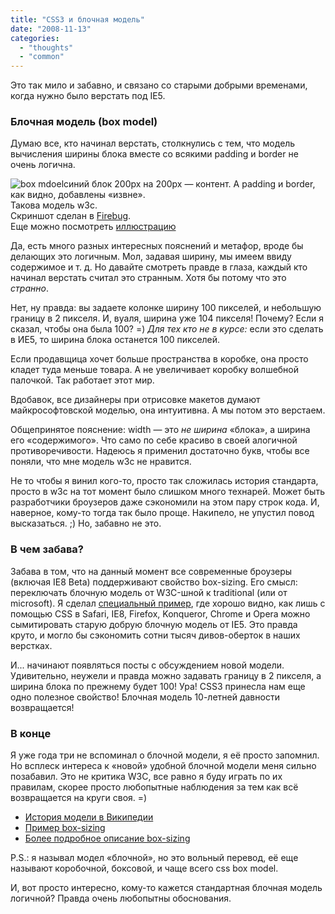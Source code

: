```yaml
---
title: "CSS3 и блочная модель"
date: "2008-11-13"
categories: 
  - "thoughts"
  - "common"
---
```


Это так мило и забавно, и связано со старыми добрыми временами, когда нужно было верстать под IE5.

### Блочная модель (box model)

Думаю все, кто начинал верстать, столкнулись с тем, что модель вычисления ширины блока вместе со всякими padding и border не очень логична.

![box mdoel](http://cssing.org.ua/pic/boxmodel.png)синий блок 200px на 200px — контент. А padding и border, как видно, добавлены «извне».  
Такова модель w3c.  
Скриншот сделан в [Firebug](http://getfirebug.com/).  
Еще можно посмотреть [иллюстрацию](http://www.hicksdesign.co.uk/boxmodel/)

Да, есть много разных интересных пояснений и метафор, вроде бы делающих это логичным. Мол, задавая ширину, мы имеем ввиду содержимое и т. д. Но давайте смотреть правде в глаза, каждый кто начинал верстать считал это странным. Хотя бы потому что это _странно_.

Нет, ну правда: вы задаете колонке ширину 100 пикселей, и небольшую границу в 2 пикселя. И, вуаля, ширина уже 104 пикселя! Почему? Если я сказал, чтобы она была 100? =) _Для тех кто не в курсе:_ если это сделать в ИЕ5, то ширина блока останется 100 пикселей.

Если продавщица хочет больше пространства в коробке, она просто кладет туда меньше товара. А не увеличивает коробку волшебной палочкой. Так работает этот мир.

Вдобавок, все дизайнеры при отрисовке макетов думают майкрософтовской моделью, она интуитивна. А мы потом это верстаем.

Общепринятое пояснение: width — это _не ширина_ «блока», а ширина его «содержимого». Что само по себе красиво в своей алогичной противоречивости. Надеюсь я применил достаточно букв, чтобы все поняли, что мне модель w3c не нравится.

Не то чтобы я винил кого-то, просто так сложилась история стандарта, просто в w3c на тот момент было слишком много технарей. Может быть разработчики броузеров даже сэкономили на этом пару строк кода. И, наверное, кому-то тогда так было проще. Накипело, не упустил повод высказаться. ;) Но, забавно не это.

### В чем забава?

Забава в том, что на данный момент все современные броузеры (включая IE8 Beta) поддерживают свойство box-sizing. Его смысл: переключать блочную модель от W3C-шной к traditional (или от microsoft). Я сделал [специальный пример](http://cssing.org.ua/examples/css3boxmodel/), где хорошо видно, как лишь с помощью CSS в Safari, IE8, Firefox, Konqueror, Chrome и Opera можно сымитировать старую добрую блочную модель от IE5. Это правда круто, и могло бы сэкономить сотни тысяч дивов-оберток в наших верстках.

И... начинают появляться посты с обсуждением новой модели. Удивительно, неужели и правда можно задавать границу в 2 пикселя, а ширина блока по прежнему будет 100! Ура! CSS3 принесла нам еще одно полезное свойство! Блочная модель 10-летней давности возвращается!

### В конце

Я уже года три не вспоминал о блочной модели, я её просто запомнил. Но всплеск интереса к «новой» удобной блочной модели меня сильно позабавил. Это не критика W3C, все равно я буду играть по их правилам, скорее просто любопытные наблюдения за тем как всё возвращается на круги своя. =)

- [История модели в Википедии](http://en.wikipedia.org/wiki/Internet_Explorer_box_model_bug)
- [Пример box-sizing](http://cssing.org.ua/examples/css3boxmodel/)
- [Более подробное описание box-sizing](http://www.quirksmode.org/css/box.html)

P.S.: я называл модел «блочной», но это вольный перевод, её еще называют коробочной, боксовой, и чаще всего css box model.

И, вот просто интересно, кому-то кажется стандартная блочная модель логичной? Правда очень любопытны обоснования.
